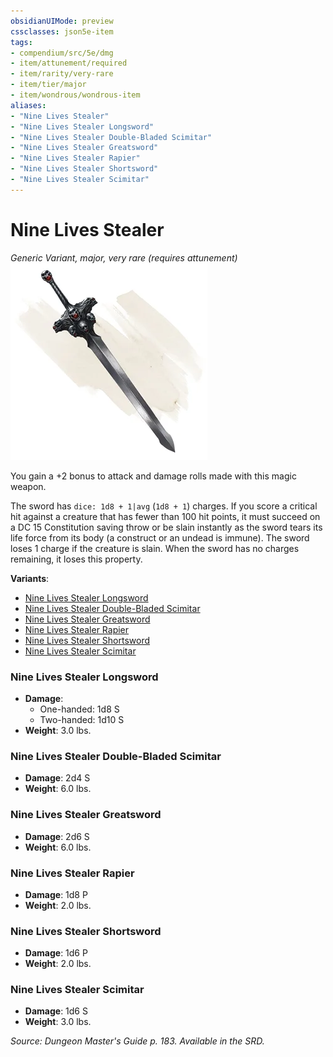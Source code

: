 ```yaml
---
obsidianUIMode: preview
cssclasses: json5e-item
tags:
- compendium/src/5e/dmg
- item/attunement/required
- item/rarity/very-rare
- item/tier/major
- item/wondrous/wondrous-item
aliases: 
- "Nine Lives Stealer"
- "Nine Lives Stealer Longsword"
- "Nine Lives Stealer Double-Bladed Scimitar"
- "Nine Lives Stealer Greatsword"
- "Nine Lives Stealer Rapier"
- "Nine Lives Stealer Shortsword"
- "Nine Lives Stealer Scimitar"
---
```

# Nine Lives Stealer
*Generic Variant, major, very rare (requires attunement)*  
![](4-Resources/Compendium/items/img/nine-lives-stealer.webp#right)  


You gain a +2 bonus to attack and damage rolls made with this magic weapon.

The sword has `dice: 1d8 + 1|avg` (`1d8 + 1`) charges. If you score a critical hit against a creature that has fewer than 100 hit points, it must succeed on a DC 15 Constitution saving throw or be slain instantly as the sword tears its life force from its body (a construct or an undead is immune). The sword loses 1 charge if the creature is slain. When the sword has no charges remaining, it loses this property.

**Variants**:
- [Nine Lives Stealer Longsword](#Nine%20Lives%20Stealer%20Longsword)
- [Nine Lives Stealer Double-Bladed Scimitar](#Nine%20Lives%20Stealer%20Double-Bladed%20Scimitar)
- [Nine Lives Stealer Greatsword](#Nine%20Lives%20Stealer%20Greatsword)
- [Nine Lives Stealer Rapier](#Nine%20Lives%20Stealer%20Rapier)
- [Nine Lives Stealer Shortsword](#Nine%20Lives%20Stealer%20Shortsword)
- [Nine Lives Stealer Scimitar](#Nine%20Lives%20Stealer%20Scimitar)

### Nine Lives Stealer Longsword

- **Damage**:
  - One-handed: 1d8 S
  - Two-handed: 1d10 S
- **Weight**: 3.0 lbs.

### Nine Lives Stealer Double-Bladed Scimitar

- **Damage**: 2d4 S
- **Weight**: 6.0 lbs.

### Nine Lives Stealer Greatsword

- **Damage**: 2d6 S
- **Weight**: 6.0 lbs.

### Nine Lives Stealer Rapier

- **Damage**: 1d8 P
- **Weight**: 2.0 lbs.

### Nine Lives Stealer Shortsword

- **Damage**: 1d6 P
- **Weight**: 2.0 lbs.

### Nine Lives Stealer Scimitar

- **Damage**: 1d6 S
- **Weight**: 3.0 lbs.


*Source: Dungeon Master's Guide p. 183. Available in the SRD.*